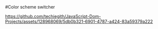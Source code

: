 #Color scheme switcher

https://github.com/techiegith/JavaScript-Dom-Projects/assets/128968069/5db0b321-6901-4787-a424-83a59379a222

